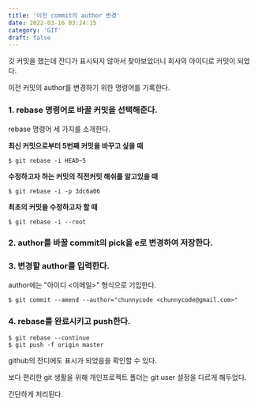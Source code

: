 ```yaml
---
title: '이전 commit의 author 변경'
date: 2022-03-16 03:24:15
category: 'GIT'
draft: false
---
```


깃 커밋을 했는데 잔디가 표시되지 않아서 찾아보았더니 회사의 아이디로 커밋이 되었다.

이전 커밋의 author를 변경하기 위한 명령어를 기록한다.

### 1\. rebase 명령어로 바꿀 커밋을 선택해준다.

rebase 명령어 세 가지를 소개한다.

**최신 커밋으로부터 5번째 커밋을 바꾸고 싶을 때**

```
$ git rebase -i HEAD~5
```

**수정하고자 하는 커밋의 직전커밋 해쉬를 알고있을 때**

```
$ git rebase -i -p 3dc6a06
```

**최초의 커밋을 수정하고자 할 때**

```
$ git rebase -i --root
```

### 2\. author를 바꿀 commit의 pick을 e로 변경하여 저장한다. 

### 3\. 변경할 author를 입력한다. 

author에는 "아이디 <이메일>" 형식으로 기입한다.

```
$ git commit --amend --author="chunnycode <chunnycode@gmail.com>"
```

### 4\. rebase를 완료시키고 push한다. 

```
$ git rebase --continue
$ git push -f origin master
```

github의 잔디에도 표시가 되었음을 확인할 수 있다.

보다 편리한 git 생활을 위해 개인프로젝트 폴더는 git user 설정을 다르게 해두었다.

간단하게 처리된다.